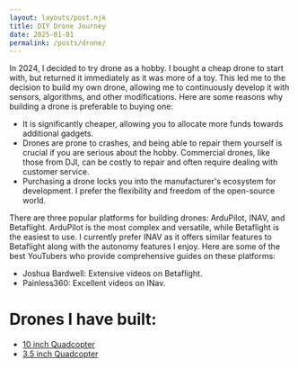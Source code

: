 ```yaml
---
layout: layouts/post.njk
title: DIY Drone Journey
date: 2025-01-01
permalink: /posts/drone/
---
```

In 2024, I decided to try drone as a hobby. I bought a cheap drone to start with, but returned it immediately as it was more of a toy. This led me to the decision to build my own drone, allowing me to continuously develop it with sensors, algorithms, and other modifications. Here are some reasons why building a drone is preferable to buying one:

- It is significantly cheaper, allowing you to allocate more funds towards additional gadgets.
- Drones are prone to crashes, and being able to repair them yourself is crucial if you are serious about the hobby. Commercial drones, like those from DJI, can be costly to repair and often require dealing with customer service.
- Purchasing a drone locks you into the manufacturer's ecosystem for development. I prefer the flexibility and freedom of the open-source world.

There are three popular platforms for building drones: ArduPilot, INAV, and Betaflight. ArduPilot is the most complex and versatile, while Betaflight is the easiest to use. I currently prefer INAV as it offers similar features to Betaflight along with the autonomy features I enjoy. Here are some of the best YouTubers who provide comprehensive guides on these platforms:

- Joshua Bardwell: Extensive videos on Betaflight.
- Painless360: Excellent videos on INav.

# Drones I have built:

- [10 inch Quadcopter](/posts/drone/drone10.html)
- [3.5 inch Quadcopter](/posts/drone/drone35.html)
